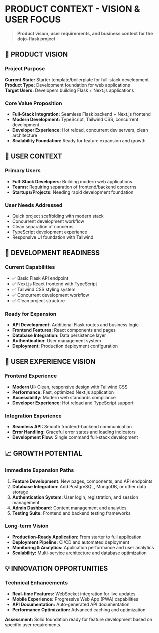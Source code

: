# PRODUCT CONTEXT - VISION & USER FOCUS

> **Product vision, user requirements, and business context for the dojo-flask project**

## 🎯 PRODUCT VISION

### Project Purpose
**Current State:** Starter template/boilerplate for full-stack development  
**Product Type:** Development foundation for web applications  
**Target Users:** Developers building Flask + Next.js applications  

### Core Value Proposition
- **Full-Stack Integration:** Seamless Flask backend + Next.js frontend
- **Modern Development:** TypeScript, Tailwind CSS, concurrent development
- **Developer Experience:** Hot reload, concurrent dev servers, clean architecture
- **Scalability Foundation:** Ready for feature expansion and growth

## 👥 USER CONTEXT

### Primary Users
- **Full-Stack Developers:** Building modern web applications
- **Teams:** Requiring separation of frontend/backend concerns
- **Startups/Projects:** Needing rapid development foundation

### User Needs Addressed
- Quick project scaffolding with modern stack
- Concurrent development workflow
- Clean separation of concerns
- TypeScript development experience
- Responsive UI foundation with Tailwind

## 🚀 DEVELOPMENT READINESS

### Current Capabilities
- ✅ Basic Flask API endpoint
- ✅ Next.js React frontend with TypeScript
- ✅ Tailwind CSS styling system
- ✅ Concurrent development workflow
- ✅ Clean project structure

### Ready for Expansion
- **API Development:** Additional Flask routes and business logic
- **Frontend Features:** React components and pages
- **Database Integration:** Data persistence layer
- **Authentication:** User management system
- **Deployment:** Production deployment configuration

## 🎨 USER EXPERIENCE VISION

### Frontend Experience
- **Modern UI:** Clean, responsive design with Tailwind CSS
- **Performance:** Fast, optimized Next.js application
- **Accessibility:** Modern web standards compliance
- **Developer Experience:** Hot reload and TypeScript support

### Integration Experience  
- **Seamless API:** Smooth frontend-backend communication
- **Error Handling:** Graceful error states and loading indicators
- **Development Flow:** Single command full-stack development

## 📈 GROWTH POTENTIAL

### Immediate Expansion Paths
1. **Feature Development:** New pages, components, and API endpoints
2. **Database Integration:** Add PostgreSQL, MongoDB, or other data storage
3. **Authentication System:** User login, registration, and session management
4. **Admin Dashboard:** Content management and analytics
5. **Testing Suite:** Frontend and backend testing frameworks

### Long-term Vision
- **Production-Ready Application:** From starter to full application
- **Deployment Pipeline:** CI/CD and automated deployment
- **Monitoring & Analytics:** Application performance and user analytics
- **Scalability:** Multi-service architecture and database optimization

## 💡 INNOVATION OPPORTUNITIES

### Technical Enhancements
- **Real-time Features:** WebSocket integration for live updates
- **Mobile Experience:** Progressive Web App (PWA) capabilities
- **API Documentation:** Auto-generated API documentation
- **Performance Optimization:** Advanced caching and optimization

**Assessment:** Solid foundation ready for feature development based on specific user requirements. 